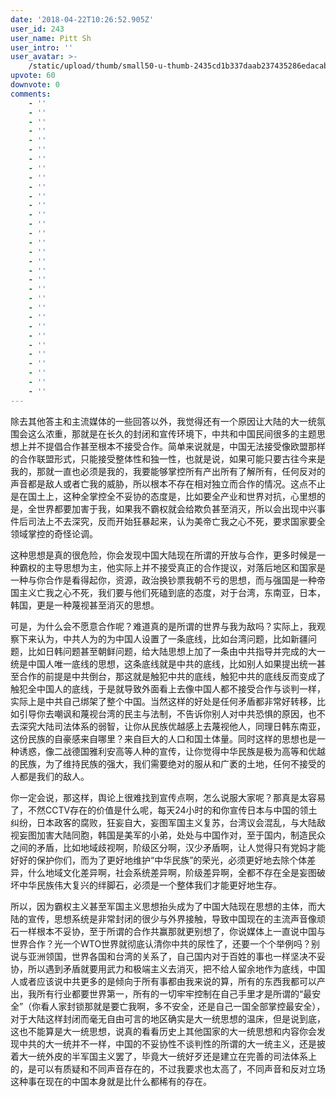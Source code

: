 ```yaml
---
date: '2018-04-22T10:26:52.905Z'
user_id: 243
user_name: Pitt Sh
user_intro: ''
user_avatar: >-
    /static/upload/thumb/small50-u-thumb-2435cd1b337daab237435286edacabec2ef4b40b18f.png
upvote: 60
downvote: 0
comments:
    - ''
    - ''
    - ''
    - ''
    - ''
    - ''
    - ''
    - ''
    - ''
    - ''
    - ''
    - ''
    - ''
    - ''
    - ''
    - ''
    - ''
    - ''
    - ''
    - ''
    - ''
    - ''
    - ''
    - ''
    - ''
    - ''
    - ''
    - ''
    - ''
    - ''
    - ''
    - ''
---
```


除去其他答主和主流媒体的一些回答以外，我觉得还有一个原因让大陆的大一统氛围会这么浓重，那就是在长久的封闭和宣传环境下，中共和中国民间很多的主题思想上并不提倡合作甚至根本不接受合作。简单来说就是，中国无法接受像欧盟那样的合作联盟形式，只能接受整体性和独一性，也就是说，如果可能只要古往今来是我的，那就一直也必须是我的，我要能够掌控所有产出所有了解所有，任何反对的声音都是敌人或者亡我的威胁，所以根本不存在相对独立而合作的情况。这点不止是在国土上，这种全掌控全不妥协的态度是，比如要全产业和世界对抗，心里想的是，全世界都要加害于我，如果我不霸权就会给欺负甚至消灭，所以会出现中兴事件后司法上不去深究，反而开始狂暴起来，认为美帝亡我之心不死，要求国家要全领域掌控的奇怪论调。

这种思想是真的很危险，你会发现中国大陆现在所谓的开放与合作，更多时候是一种霸权的主导思想为主，他实际上并不接受真正的合作提议，对落后地区和国家是一种与你合作是看得起你，资源，政治换钞票我朝不亏的思想，而与强国是一种帝国主义亡我之心不死，我们要与他们死磕到底的态度，对于台湾，东南亚，日本，韩国，更是一种蔑视甚至消灭的思想。

  

可是，为什么会不愿意合作呢？难道真的是所谓的世界与我为敌吗？实际上，我观察下来认为，中共人为的为中国人设置了一条底线，比如台湾问题，比如新疆问题，比如日韩问题甚至朝鲜问题，给大陆思想上加了一条由中共指导并完成的大一统是中国人唯一底线的思想，这条底线就是中共的底线，比如别人如果提出统一甚至合作的前提是中共倒台，那这就是触犯中共的底线，触犯中共的底线反而变成了触犯全中国人的底线，于是就导致外面看上去像中国人都不接受合作与谈判一样，实际上是中共自己绑架了整个中国。当然这样的好处是任何矛盾都非常好转移，比如引导你去嘲讽和蔑视台湾的民主与法制，不告诉你别人对中共恐惧的原因，也不去深究大陆司法体系的弱智，让你从民族优越感上去蔑视他人，同理日韩东南亚，这份民族的自豪感来自哪里？来自巨大的人口和国土体量。同时这样的思想也是一种诱惑，像二战德国雅利安高等人种的宣传，让你觉得中华民族是极为高等和优越的民族，为了维持民族的强大，我们需要绝对的服从和广袤的土地，任何不接受的人都是我们的敌人。

你一定会说，那这样，舆论上很难找到宣传点啊，怎么说服大家呢？那真是太容易了，不然CCTV存在的价值是什么呢，每天24小时的和你宣传日本与中国的领土纠纷，日本政客的腐败，狂妄自大，妄图军国主义复苏，台湾议会混乱，与大陆敌视妄图加害大陆同胞，韩国是美军的小弟，处处与中国作对，至于国内，制造民众之间的矛盾，比如地域歧视啊，阶级区分啊，汉少矛盾啊，让人觉得只有党妈才能好好的保护你们，而为了更好地维护“中华民族”的荣光，必须更好地去除个体差异，什么地域文化差异啊，社会系统差异啊，阶级差异啊，全都不存在全是妄图破坏中华民族伟大复兴的绊脚石，必须是一个整体我们才能更好地生存。

  

所以，因为霸权主义甚至军国主义思想抬头成为了中国大陆现在思想的主体，而大陆的宣传，思想系统是非常封闭的很少与外界接触，导致中国现在的主流声音像顽石一样根本不妥协，至于所谓的合作共赢那就更别想了，你说媒体上一直说中国与世界合作？光一个WTO世界就彻底认清你中共的尿性了，还要一个个举例吗？别说与亚洲领国，世界各国和台湾的关系了，自己国内对于百姓的事也一样坚决不妥协，所以遇到矛盾就要用武力和极端主义去消灭，把不给人留余地作为底线，中国人或者应该说中共更多的是倾向于所有事都由我来说的算，所有的东西我都可以产出，我所有行业都要世界第一，所有的一切牢牢控制在自己手里才是所谓的“最安全”（你看人家封锁那就是要亡我啊，多不安全，还是自己一国全部掌控最安全），对于大陆这样封闭而毫无自由可言的地区确实是大一统思想的温床，但是说到底，这也不能算是大一统思想，说真的看看历史上其他国家的大一统思想和内容你会发现中共的大一统并不一样，中国的不妥协性不谈判性的所谓的大一统主义，还是披着大一统外皮的半军国主义罢了，毕竟大一统好歹还是建立在完善的司法体系上的，是可以有质疑和不同声音存在的，不过我要求也太高了，不同声音和反对立场这种事在现在的中国本身就是比什么都稀有的存在。
